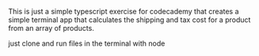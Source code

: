 This is just a simple typescript exercise for codecademy that creates a simple terminal app that calculates the shipping and tax cost for a product from an array of products.

just clone and run files in the terminal with node 
